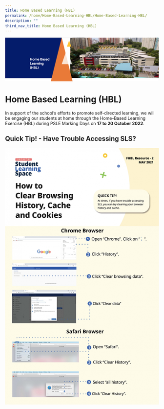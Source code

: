 ```yaml
---
title: Home Based Learning (HBL)
permalink: /home/Home-Based-Learning-HBL/Home-Based-Learning-HBL/
description: ""
third_nav_title: Home Based Learning (HBL)
---
```

![](/images/HBL.png)

Home Based Learning (HBL)
=========================

  

In support of the school’s efforts to promote self-directed learning, we will be engaging our students at home through the Home-Based Learning Exercise (HBL) during PSLE Marking Days on <b>17 to 20 October 2022</b>. 

Quick Tip! - Have Trouble Accessing SLS?
----------------------------------------

![](/images/SLS.jpeg)